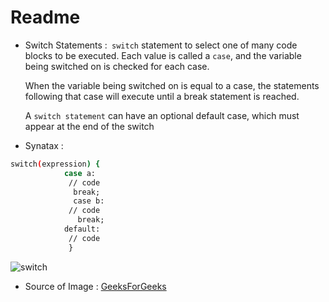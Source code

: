 # Readme

 * Switch Statements :``` switch``` statement to select one of many code blocks to be executed. Each value is called a ```case```, and the variable being switched on is checked for each case.

      When the variable being switched on is equal to a case, the statements following that case will execute until a break statement is reached.
 
   A ```switch statement``` can have an optional default case, which must appear at the end of the switch
* Synatax : 
```bash
switch(expression) {
            case a:
             // code
              break;
              case b:
             // code 
               break;
            default:
             // code 
             }
```
![switch](https://user-images.githubusercontent.com/90840992/141799789-053c9776-2977-4cd3-8ec8-ef5d687357c6.png)
* Source of Image : [GeeksForGeeks](https://www.geeksforgeeks.org/switch-statement-cc/)
